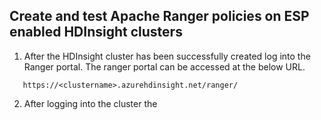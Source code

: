 ## Create and test Apache Ranger policies on ESP enabled HDInsight clusters

1. After the HDInsight cluster has been successfully created log into the Ranger portal. The ranger portal can be accessed at the below URL. 

````
   https://<clustername>.azurehdinsight.net/ranger/
````

2. After logging into the cluster the 
<!--stackedit_data:
eyJoaXN0b3J5IjpbMTg4NTc4Mjc2NCwxMDk1OTAzMDEwLC0yMD
g4NzQ2NjEyXX0=
-->